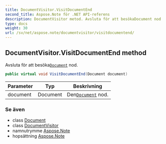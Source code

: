```yaml
---
title: DocumentVisitor.VisitDocumentEnd
second_title: Aspose.Note för .NET API-referens
description: DocumentVisitor metod. Avsluta för att besökaDocument nod.
type: docs
weight: 30
url: /sv/net/aspose.note/documentvisitor/visitdocumentend/
---
```

## DocumentVisitor.VisitDocumentEnd method

Avsluta för att besöka[`Document`](../../document/) nod.

```csharp
public virtual void VisitDocumentEnd(Document document)
```

| Parameter | Typ | Beskrivning |
| --- | --- | --- |
| document | Document | Den[`Document`](../../document/) nod. |

### Se även

* class [Document](../../document/)
* class [DocumentVisitor](../)
* namnutrymme [Aspose.Note](../../documentvisitor/)
* hopsättning [Aspose.Note](../../../)


